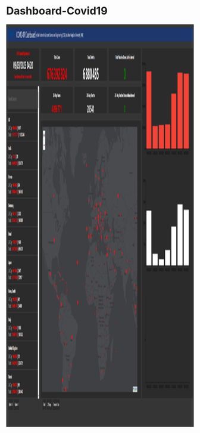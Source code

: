 # Dashboard-Covid19

<img src=https://github.com/SunriseMyG/Dashboard-Covid19/blob/main/rendu.png alt="logo" width=1920 height=1080 />
